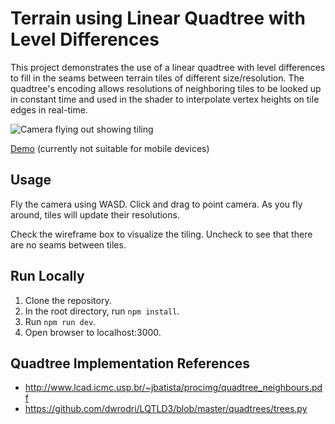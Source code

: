 # Terrain using Linear Quadtree with Level Differences

This project demonstrates the use of a linear quadtree with level differences to fill in the seams between terrain tiles of different size/resolution. The quadtree's encoding allows resolutions of neighboring tiles to be looked up in constant time and used in the shader to interpolate vertex heights on tile edges in real-time.

![Camera flying out showing tiling](flyout.gif)

[Demo](https://tschie.github.io/terrain-linear-quadtree-level-differences/) (currently not suitable for mobile devices)

## Usage

Fly the camera using WASD. Click and drag to point camera. As you fly around, tiles will update their resolutions. 

Check the wireframe box to visualize the tiling. Uncheck to see that there are no seams between tiles.

## Run Locally

1. Clone the repository.
2. In the root directory, run `npm install`.
3. Run `npm run dev`.
4. Open browser to localhost:3000.

## Quadtree Implementation References

- http://www.lcad.icmc.usp.br/~jbatista/procimg/quadtree_neighbours.pdf
- https://github.com/dwrodri/LQTLD3/blob/master/quadtrees/trees.py
